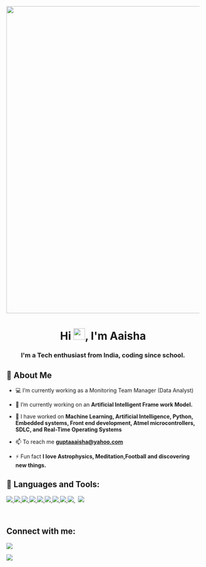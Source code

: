 <a href="#"><img width="800" height="Auto" align= "Centre" src="https://cdn.dribbble.com/users/2646423/screenshots/5507196/computer.gif" height="400"/></a>

<h1 align="center">Hi <img src="https://raw.githubusercontent.com/MartinHeinz/MartinHeinz/master/wave.gif" width="30px">, I'm Aaisha</h1>
<h3 align="center">I'm a Tech enthusiast from India, coding since school.</h3>


## 🌺 About Me

- 💻 I’m currently working as a Monitoring Team Manager (Data Analyst)

- 🌱 I’m currently working on an **Artificial Intelligent Frame work Model.**

- 🎨 I have worked on **Machine Learning, Artificial Intelligence, Python, Embedded systems, Front end development, Atmel microcontrollers, SDLC, and Real-Time Operating Systems**

- 📫 To reach me **guptaaaisha@yahoo.com**

- ⚡ Fun fact **I love Astrophysics, Meditation,Football and discovering new things.**

## 🚀 Languages and Tools:

<p align="left"> 
    <a href="https://www.java.com" target="_blank"> <img src="https://img.icons8.com/color/48/000000/java-coffee-cup-logo.png"/> </a>
    <a href="http://www.bell-labs.com/" target="_blank"> <img src="https://img.icons8.com/color/48/000000/c-programming.png"/> </a>
    <a href="https://www.agilealliance.org/agile101/" target="_blank"> <img src="https://img.icons8.com/windows/32/000000/agile.png"/> </a> 
    <a href="https://developer.mozilla.org/en-US/docs/Web/JavaScript" target="_blank"> <img src="https://img.icons8.com/color/48/000000/javascript.png"/> </a> 
    <a href="https://www.w3.org/html/" target="_blank"> <img src="https://img.icons8.com/color/48/000000/html-5.png"/> </a> 
    <a href="https://www.w3schools.com/css/" target="_blank"> <img src="https://img.icons8.com/color/48/000000/css3.png"/> </a> 
    <a href="https://www.omnisci.com" target="_blank"> <img src="https://img.icons8.com/color/48/000000/nas.png"/> </a> 
    <a href="https://www.microchip.com/" target="_blank"> <img src="https://img.icons8.com/bubbles/50/000000/motherboard.png"/> </a> 
    <a style="padding-right:8px;" href="https://www.mysql.com/" target="_blank"> <img src="https://img.icons8.com/fluent/50/000000/mysql-logo.png"/> </a> 
    <a href="https://www.arduino.cc/" target="_blank"> <img src="https://img.icons8.com/color/48/000000/arduino.png"/> </a> 
    
</p>

<!-- [![React Badge](https://img.shields.io/badge/-React-61DBFB?style=for-the-badge&labelColor=black&logo=react&logoColor=61DBFB)](#)  [![Javascript Badge](https://img.shields.io/badge/-Javascript-F0DB4F?style=for-the-badge&labelColor=black&logo=javascript&logoColor=F0DB4F)](#) [![Typescript Badge](https://img.shields.io/badge/-Typescript-007acc?style=for-the-badge&labelColor=black&logo=typescript&logoColor=007acc)](#) [![Nodejs Badge](https://img.shields.io/badge/-Nodejs-3C873A?style=for-the-badge&labelColor=black&logo=node.js&logoColor=3C873A)](#) [![GraphQL Badge](https://img.shields.io/badge/-GraphQl-e535ab?style=for-the-badge&labelColor=black&logo=node.js&logoColor=e535ab)](#) -->
<br/>

## Connect with me:
<p align="left">

<a href = "https://www.linkedin.com/in/aaisha-gupta-499a5a128/"><img src="https://img.icons8.com/fluent/48/000000/linkedin.png"/></a>
</p>
<p align="left">

<a href = "https://twitter.com/aaishae1111"><img src="https://icons8.com/icon/119014/twitter"/></a>
</p>





